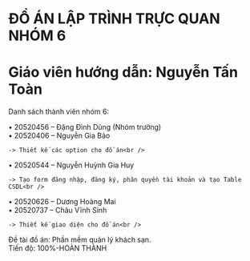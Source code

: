 # ĐỒ ÁN LẬP TRÌNH TRỰC QUAN NHÓM 6
# Giáo viên hướng dẫn: Nguyễn Tấn Toàn
Danh sách thành viên nhóm 6:
  
  •	20520456 – Đặng Đình Dũng (Nhóm trưởng)<br />
  •	20520406 – Nguyễn Gia Bảo<br />
  
    -> Thiết kế các option cho đồ án<br />
  
  •	20520544 – Nguyễn Huỳnh Gia Huy<br />
    
    -> Tạo form đăng nhập, đăng ký, phân quyền tài khoản và tạo Table CSDL<br />
  
  •	20520626 – Dương Hoàng Mai<br />
  •	20520737 – Châu Vĩnh Sinh<br />
   
    -> Thiết kế giao diện cho đồ án<br />

Đề tài đồ án: Phần mềm quản lý khách sạn.<br />
Tiến độ: 100%-HOÀN THÀNH
